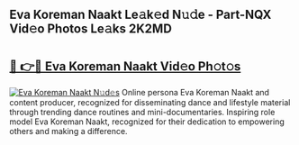 ## Eva Koreman Naakt Le𝚊k𝚎d N𝚞𝚍e - Part-NQX Vid𝚎o Photos Le𝚊ks 2K2MD

# <h2><a href="http://fb6wxq.evod.top/?m=Eva+Koreman+Naakt">🔗 👉🔴 Eva Koreman Naakt Vid𝚎o Ph𝚘t𝚘s</a></h2>

[![Eva Koreman Naakt N𝚞d𝚎s](https://i.imgur.com/8V9OHl7.gif)](http://fb6wxq.evod.top/?m=Eva+Koreman+Naakt)
Online persona Eva Koreman Naakt and content producer, recognized for disseminating dance and lifestyle material through trending dance routines and mini-documentaries. Inspiring role model Eva Koreman Naakt, recognized for their dedication to empowering others and making a difference. 

